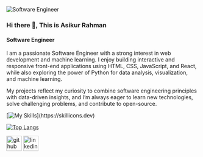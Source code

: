 ![Software Engineer](https://avatars.githubusercontent.com/u/71285759?s=400&u=b0ce80f34d50e790eedb2b241f944994b4ebf584&v=4)
### Hi there 👋, This is Asikur Rahman
#### Software Engineer

I am a passionate Software Engineer with a strong interest in web development and machine learning. I enjoy building interactive and responsive front-end applications using HTML, CSS, JavaScript, and React, while also exploring the power of Python for data analysis, visualization, and machine learning.

My projects reflect my curiosity to combine software engineering principles with data-driven insights, and I’m always eager to learn new technologies, solve challenging problems, and contribute to open-source.

[![My Skills](https://skillicons.dev/icons?i=js,jquery,react,html,css,bootstrap,vue,anaconda,c,git,github,ai,py,)](https://skillicons.dev)

[![Top Langs](https://github-readme-stats.vercel.app/api/top-langs/?username=asikurrahman123&layout=donut)](https://github.com/asikurrahman123/github-readme-stats)

<!-- ![Top Langs](https://github-readme-stats.vercel.app/api/top-langs/?username=asikurrahman123&layout=compact) -->

[<img src='https://cdn.jsdelivr.net/npm/simple-icons@3.0.1/icons/github.svg' alt='github' height='40'>](https://github.com/https://github.com/Asikurrahman123)  [<img src='https://cdn.jsdelivr.net/npm/simple-icons@3.0.1/icons/linkedin.svg' alt='linkedin' height='40'>](https://www.linkedin.com/in/https://www.linkedin.com/in/asikur-rahman67//) 
